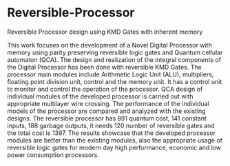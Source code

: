 # Reversible-Processor
Reversible Processor design using KMD Gates with inherent memory


This work focuses on the development of a Novel Digital Processor with memory using parity preserving reversible logic gates and Quantum cellular automaton (QCA). The design and realization of the integral components of the Digital Processor has been done with reversible KMD Gates. The processor main modules include Arithmetic Logic Unit (ALU), multipliers, floating point division unit, control and the memory unit. It has a control unit to monitor and control the operation of the processor. QCA design of individual modules of the developed processor is carried out with appropriate multilayer wire crossing. The performance of the individual models of the processor are compared and analyzed with the existing designs. The reversible processor has 891 quantum cost, 141 constant inputs, 188 garbage outputs, it needs 120 number of reversible gates and the total cost is 1397. The results showcase that the developed processor modules are better than the existing modules, also the appropriate usage of reversible logic gates for modern day high performance, economic and low power consumption processors. 
